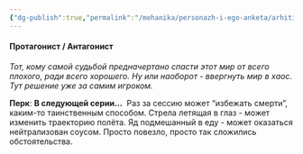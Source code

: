 ```yaml
---
{"dg-publish":true,"permalink":"/mehanika/personazh-i-ego-anketa/arhitipy-personzhej/podrobnee/protagonist/"}
---
```


#### Протагонист / Антагонист
*Тот, кому самой судьбой предначертано спасти этот мир от всего плохого, ради всего хорошего. Ну или наоборот - ввергнуть мир в хаос. Тут решение уже за самим игроком.* 

**Перк**: **В следующей серии…** 
Раз за сессию может “избежать смерти”, каким-то таинственным способом. Стрела летящая в глаз - может изменить траекторию полёта. Яд подмешанный в еду - может оказаться нейтрализован соусом. Просто повезло, просто так сложились обстоятельства.